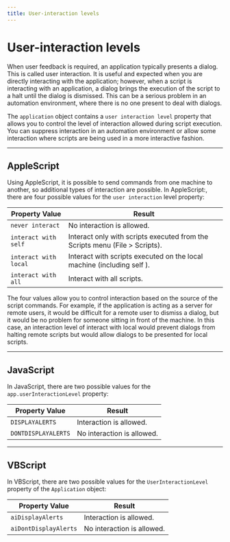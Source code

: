 ```yaml
---
title: User-interaction levels
---
```

# User-interaction levels

When user feedback is required, an application typically presents a dialog. This is called user interaction. It is useful and expected when you are directly interacting with the application; however, when a script is interacting with an application, a dialog brings the execution of the script to a halt until the dialog is dismissed. This can be a serious problem in an automation environment, where there is no one present to deal with dialogs.

The `application` object contains a `user interaction level` property that allows you to control the level of interaction allowed during script execution. You can suppress interaction in an automation environment or allow some interaction where scripts are being used in a more interactive fashion.

---

## AppleScript

Using AppleScript, it is possible to send commands from one machine to another, so additional types of interaction are possible. In AppleScript:, there are four possible values for the `user interaction` level property:

| Property Value | Result |
|---|---|
| `never interact` | No interaction is allowed. |
| `interact with self` | Interact only with scripts executed from the Scripts menu (File > Scripts). |
| `interact with local` | Interact with scripts executed on the local machine (including self ). |
| `interact with all` | Interact with all scripts. |

The four values allow you to control interaction based on the source of the script commands. For example, if the application is acting as a server for remote users, it would be difficult for a remote user to dismiss a dialog, but it would be no problem for someone sitting in front of the machine. In this case, an interaction level of interact with local would prevent dialogs from halting remote scripts but would allow dialogs to be presented for local scripts.

---

## JavaScript

In JavaScript, there are two possible values for the `app.userInteractionLevel` property:

| Property Value | Result |
|---|---|
| `DISPLAYALERTS` | Interaction is allowed. |
| `DONTDISPLAYALERTS` | No interaction is allowed. |

---

## VBScript

In VBScript, there are two possible values for the `UserInteractionLevel` property of the `Application` object:

| Property Value | Result |
|---|---|
| `aiDisplayAlerts` | Interaction is allowed. |
| `aiDontDisplayAlerts` | No interaction is allowed. |
